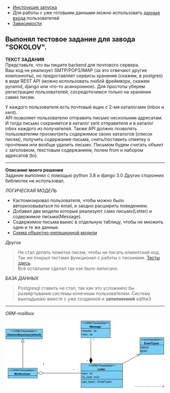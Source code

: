 * [Инструкция запуска](documentation/инструкция_запуска.txt)  
* Для работы с уже готовыми данными можно использовать [данные входа](documentation/инструкция_запуска.txt) пользователей
* [Зависимости](documentation/requirements.txt) 

Выпонял тестовое задание для завода "SOKOLOV".
-----------------------------------------------------------------------------------------------------------

**ТЕКСТ ЗАДАНИЯ**  
Представьте, что вы пишите backend для почтового сервера.  
Ваш код не реализует SMTP/POP3/IMAP (за это отвечают другие компоненты),
но предоставляет сервисы хранения (скажем, в postgres) в виде REST API (можно использовать любой фреймворк,
скажем pyramid, django или что-то асинхронное). Для простоты уберем регистрацию пользователей,
сосредоточимся только на хранении самих писем.

У каждого пользователя есть почтовый ящик с 2-мя каталогами (inbox и sent).  
API позволяет пользователю отправить письмо нескольким адресатам.  
И тогда письмо сохраняется в каталог sent отправителя и в каталог inbox каждого из получателей.
Также API должно позволять пользователям просмотреть содержимое своих каталогов (список писем),
получить содержание письма, снять/поставить отметку о прочтении или вообще удалить письмо.
Письмом будем считать объект с заголовком, текстовым содержанием, полем from и набором адресатов (to).  

-------------------------------------------------------------------------------------------------------------

**Описание моего решения**  
Задание выполнял с помощью python 3.8 и django 3.0
Других сторонних библиотек не использовал.

*ЛОГИЧЕСКАЯ МОДЕЛЬ*  
* Кастомизировал пользователя, чтобы можно было авторизовываться по email, и заодно расширить поведением.  
* Добавил две модели которые реализуют само письмо(Letter) и содержимое письма(Message).  
* Содержимое письма вынес в отдельную таблицу, чтобы не множить одни и те же данные.
* [Схема объектно-реляционной модели](documentation/mailbox_orm.png) 

*Другое*  
> Не стал делать пометки писем, чтобы не писать клиентский код.  
> Так же покрыл тестами функционал с работы с письмами. [Тесты здесь](mail_box/tests.py).  
> Всё остальное сделал так как было написано.

*БАЗА ДАННЫХ*  
> Postgresql ставить не стал, так как это усложнило бы развёртывание системы конечным пользователем. 
> Систему выкладываю вместе с уже созданной и **заполненной** sqllite3
-----------------------------------------------------------------------------------------------------------
*ORM-mailbox*

![ORM-mailbox](documentation/mailbox_orm.png "фыва ыфва ")
